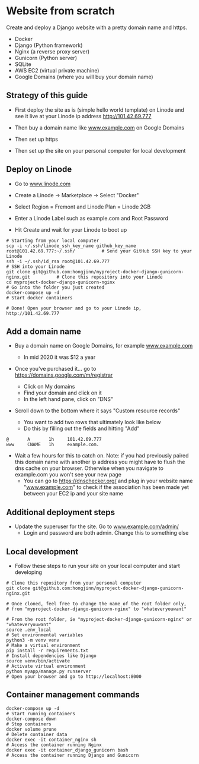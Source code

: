 # Website from scratch

Create and deploy a Django website with a pretty domain name and https.
* Docker
* Django (Python framework)
* Nginx (a reverse proxy server)
* Gunicorn (Python server)
* SQLite
* AWS EC2 (virtual private machine)
* Google Domains (where you will buy your domain name)


## Strategy of this guide

* First deploy the site as is (simple hello world template) on Linode and see it live at your Linode ip address http://101.42.69.777

* Then buy a domain name like www.example.com on Google Domains

* Then set up https

* Then set up the site on your personal computer for local development

## Deploy on Linode

* Go to www.linode.com

* Create a Linode -> Marketplace -> Select "Docker"

* Select Region = Fremont and Linode Plan = Linode 2GB

* Enter a Linode Label such as example.com and Root Password

* Hit Create and wait for your Linode to boot up

```
# Starting from your local computer
scp -i ~/.ssh/linode_ssh_key_name github_key_name root@101.42.69.777:~/.ssh/          # Send your GitHub SSH key to your Linode
ssh -i ~/.ssh/id_rsa root@101.42.69.777                                               # SSH into your Linode
git clone git@github.com:hongjinn/myproject-docker-django-gunicorn-nginx.git          # Clone this repository into your Linode
cd myproject-docker-django-gunicorn-nginx                                             # Go into the folder you just created
docker-compose up -d                                                                  # Start docker containers

# Done! Open your browser and go to your Linode ip, http://101.42.69.777
```

## Add a domain name

* Buy a domain name on Google Domains, for example www.example.com
  * In mid 2020 it was $12 a year
  
* Once you've purchased it... go to https://domains.google.com/m/registrar 
  * Click on My domains
  * Find your domain and click on it
  * In the left hand pane, click on "DNS"

* Scroll down to the bottom where it says "Custom resource records"
  * You want to add two rows that ultimately look like below
  * Do this by filling out the fields and hitting "Add"
```
@       A       1h     101.42.69.777
www     CNAME   1h     example.com.
```

* Wait a few hours for this to catch on. Note: if you had previously paired this domain name with another ip address you might have to flush the dns cache on your browser. Otherwise when you navigate to example.com you won't see your new page 
  * You can go to https://dnschecker.org/ and plug in your website name "www.example.com" to check if the association has been made yet between your EC2 ip and your site name



## Additional deployment steps

* Update the superuser for the site. Go to www.example.com/admin/
  * Login and password are both admin. Change this to something else

## Local development

* Follow these steps to run your site on your local computer and start developing

```
# Clone this repository from your personal computer
git clone git@github.com:hongjinn/myproject-docker-django-gunicorn-nginx.git              

# Once cloned, feel free to change the name of the root folder only,
# from "myproject-docker-django-gunicorn-nginx" to "whateveryouwant"

# From the root folder, ie "myproject-docker-django-gunicorn-nginx" or "whateveryouwant"
source .env_local                                                         # Set environmental variables
python3 -m venv venv                                                      # Make a virtual environment
pip install -r requirements.txt                                           # Install dependencies like Django
source venv/bin/activate                                                  # Activate virtual environment
python myapp/manage.py runserver                                          # Open your browser and go to http://localhost:8000
```

## Container management commands
```
docker-compose up -d                                                     # Start running containers
docker-compose down                                                      # Stop containers
docker volume prune                                                      # Delete container data
docker exec -it container_nginx sh                                       # Access the container running Nginx
docker exec -it container_django_gunicorn bash                           # Access the container running Django and Gunicorn 
```
